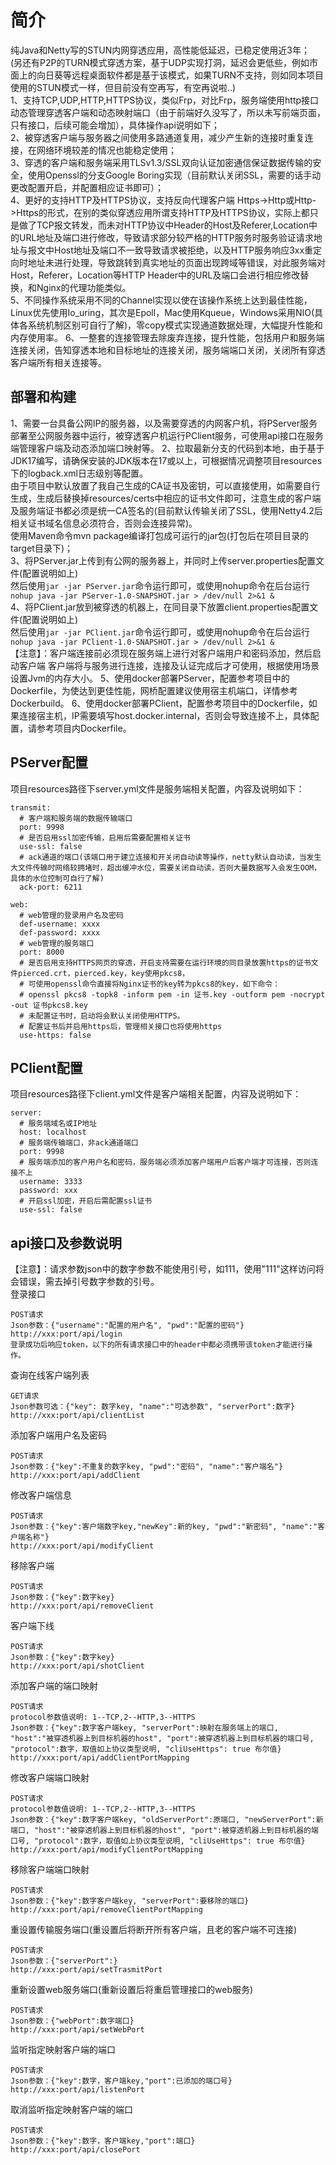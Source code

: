 # 简介

纯Java和Netty写的STUN内网穿透应用，高性能低延迟，已稳定使用近3年；  
(另还有P2P的TURN模式穿透方案，基于UDP实现打洞，延迟会更低些，例如市面上的向日葵等远程桌面软件都是基于该模式，如果TURN不支持，则如同本项目使用的STUN模式一样，但目前没有空再写，有空再说啦..)  
1、支持TCP,UDP,HTTP,HTTPS协议，类似Frp，对比Frp，服务端使用http接口动态管理穿透客户端和动态映射端口（由于前端好久没写了，所以未写前端页面，只有接口，后续可能会增加），具体操作api说明如下；  
2、被穿透客户端与服务器之间使用多路通道复用，减少产生新的连接时重复连接，在网络环境较差的情况也能稳定使用；  
3、穿透的客户端和服务端采用TLSv1.3/SSL双向认证加密通信保证数据传输的安全，使用Openssl的分支Google Boring实现（目前默认关闭SSL，需要的话手动更改配置开启，并配置相应证书即可）；  
4、更好的支持HTTP及HTTPS协议，支持反向代理客户端 Https->Http或Http->Https的形式，在别的类似穿透应用所谓支持HTTP及HTTPS协议，实际上都只是做了TCP报文转发，而未对HTTP协议中Header的Host及Referer,Location中的URL地址及端口进行修改，导致请求部分较严格的HTTP服务时服务验证请求地址与报文中Host地址及端口不一致导致请求被拒绝，以及HTTP服务响应3xx重定向时地址未进行处理，导致跳转到真实地址的页面出现跨域等错误，对此服务端对Host，Referer，Location等HTTP Header中的URL及端口会进行相应修改替换，和Nginx的代理功能类似。  
5、不同操作系统采用不同的Channel实现以使在该操作系统上达到最佳性能，Linux优先使用Io_uring，其次是Epoll，Mac使用Kqueue，Windows采用NIO(具体各系统机制区别可自行了解)，零copy模式实现通道数据处理，大幅提升性能和内存使用率。
6、一整套的连接管理去除废弃连接，提升性能，包括用户和服务端连接关闭，告知穿透本地和目标地址的连接关闭，服务端端口关闭，关闭所有穿透客户端所有相关连接等。

## 部署和构建
1、需要一台具备公网IP的服务器，以及需要穿透的内网客户机，将PServer服务部署至公网服务器中运行，被穿透客户机运行PClient服务，可使用api接口在服务端管理客户端及动态添加端口映射等。
2、拉取最新分支的代码到本地，由于基于JDK17编写，请确保安装的JDK版本在17或以上，可根据情况调整项目resources下的logback.xml日志级别等配置。  
由于项目中默认放置了我自己生成的CA证书及密钥，可以直接使用，如需要自行生成，生成后替换掉resources/certs中相应的证书文件即可，注意生成的客户端及服务端证书都必须是统一CA签名的(目前默认传输关闭了SSL，使用Netty4.2后相关证书域名信息必须符合，否则会连接异常)。  
使用Maven命令mvn package编译打包成可运行的jar包(打包后在项目目录的target目录下)；  
3、将PServer.jar上传到有公网的服务器上，并同时上传server.properties配置文件(配置说明如上)  
然后使用```jar -jar PServer.jar```命令运行即可，或使用nohup命令在后台运行```nohup java -jar PServer-1.0-SNAPSHOT.jar > /dev/null 2>&1 &```  
4、将PClient.jar放到被穿透的机器上，在同目录下放置client.properties配置文件(配置说明如上)  
然后使用```jar -jar PClient.jar```命令运行即可，或使用nohup命令在后台运行```nohup java -jar PClient-1.0-SNAPSHOT.jar > /dev/null 2>&1 &```  
【注意】：客户端连接前必须现在服务端上进行对客户端用户和密码添加，然后启动客户端 客户端将与服务进行连接，连接及认证完成后才可使用，根据使用场景设置Jvm的内存大小。
5、使用docker部署PServer，配置参考项目中的Dockerfile，为使达到更佳性能，网桥配置建议使用宿主机端口，详情参考Dockerbuild。
6、使用docker部署PClient，配置参考项目中的Dockerfile，如果连接宿主机，IP需要填写host.docker.internal，否则会导致连接不上，具体配置，请参考项目内Dockerfile。


## PServer配置

项目resources路径下server.yml文件是服务端相关配置，内容及说明如下：

```
transmit:
  # 客户端和服务端的数据传输端口
  port: 9998
  # 是否启用ssl加密传输，启用后需要配置相关证书
  use-ssl: false
  # ack通道的端口(该端口用于建立连接和开关闭自动读等操作，netty默认自动读，当发生大文件传输时网络较拥堵时，超出缓冲水位，需要关闭自动读，否则大量数据写入会发生OOM，具体的水位控制可自行了解)
  ack-port: 6211

web:
  # web管理的登录用户名及密码
  def-username: xxxx
  def-password: xxxx
  # web管理的服务端口
  port: 8000
  # 是否启用支持HTTPS网页的穿透，开启支持需要在运行环境的同目录放置https的证书文件pierced.crt，pierced.key，key使用pkcs8，
  # 可使用openssl命令直接将Nginx证书的key转为pkcs8的key，如下命令：
  # openssl pkcs8 -topk8 -inform pem -in 证书.key -outform pem -nocrypt -out 证书pkcs8.key
  # 未配置证书时，启动将会默认关闭使用HTTPS。
  # 配置证书后并启用https后，管理相关接口也将使用https
  use-https: false
```

## PClient配置

项目resources路径下client.yml文件是客户端相关配置，内容及说明如下：

```
server:
  # 服务端域名或IP地址
  host: localhost
  # 服务端传输端口，非ack通道端口
  port: 9998
  # 服务端添加的客户用户名和密码，服务端必须添加客户端用户后客户端才可连接，否则连接不上
  username: 3333
  password: xxx
  # 开启ssl加密，开启后需配置ssl证书
  use-ssl: false 
```



## api接口及参数说明

【注意】：请求参数json中的数字参数不能使用引号，如111，使用"111"这样访问将会错误，需去掉引号数字参数的引号。  
登录接口
```
POST请求
Json参数：{"username":"配置的用户名", "pwd":"配置的密码"}
http://xxx:port/api/login
登录成功后响应token，以下的所有请求接口中的header中都必须携带该token才能进行操作。
```

查询在线客户端列表
```
GET请求
Json参数可选：{"key": 数字key, "name":"可选参数", "serverPort":数字}
http://xxx:port/api/clientList
```

添加客户端用户名及密码
```
POST请求
Json参数：{"key":不重复的数字key, "pwd":"密码", "name":"客户端名"}
http://xxx:port/api/addClient
```

修改客户端信息
```
POST请求
Json参数：{"key":客户端数字key,"newKey":新的key, "pwd":"新密码", "name":"客户端名称"}
http://xxx:port/api/modifyClient
```

移除客户端

```
POST请求
Json参数：{"key":数字key}
http://xxx:port/api/removeClient
```

客户端下线
```
POST请求
Json参数：{"key":数字key}
http://xxx:port/api/shotClient
```

添加客户端的端口映射
```
POST请求  
protocol参数值说明: 1--TCP,2--HTTP,3--HTTPS
Json参数：{"key":数字客户端key, "serverPort":映射在服务端上的端口, "host":"被穿透机器上到目标机器的host", "port":被穿透机器上到目标机器的端口号, "protocol":数字，取值如上协议类型说明, "cliUseHttps": true 布尔值}
http://xxx:port/api/addClientPortMapping
```

修改客户端端口映射
```
POST请求  
protocol参数值说明: 1--TCP,2--HTTP,3--HTTPS
Json参数：{"key":数字客户端key, "oldServerPort":原端口, "newServerPort":新端口, "host":"被穿透机器上到目标机器的host", "port":被穿透机器上到目标机器的端口号, "protocol":数字，取值如上协议类型说明, "cliUseHttps": true 布尔值}
http://xxx:port/api/modifyClientPortMapping
```

移除客户端端口映射
```
POST请求  
Json参数：{"key":数字客户端key, "serverPort":要移除的端口}
http://xxx:port/api/removeClientPortMapping
```

重设置传输服务端口(重设置后将断开所有客户端，且老的客户端不可连接)
```
POST请求  
Json参数：{"serverPort":}
http://xxx:port/api/setTrasmitPort
```
重新设置web服务端口(重新设置后将重启管理接口的web服务)
```
POST请求  
Json参数：{"webPort":数字端口}
http://xxx:port/api/setWebPort
```
监听指定映射客户端的端口
```
POST请求  
Json参数：{"key":数字，客户端key,"port":已添加的端口号}
http://xxx:port/api/listenPort
```

取消监听指定映射客户端的端口
```
POST请求  
Json参数：{"key":数字，客户端key,"port":端口}
http://xxx:port/api/closePort
```




